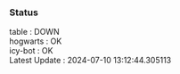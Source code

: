 ### Status


table : DOWN  
hogwarts : OK  
icy-bot : OK  
Latest Update : 2024-07-10 13:12:44.305113

